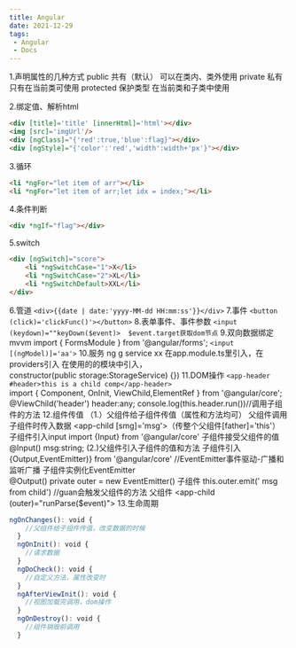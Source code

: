 ```yaml
---
title: Angular
date: 2021-12-29
tags:
 - Angular
 - Docs
---
```


1.声明属性的几种方式
public 共有（默认） 可以在类内、类外使用
private 私有  只有在当前类可使用
protected 保护类型 在当前类和子类中使用

2.绑定值、解析html

```html
<div [title]='title' [innerHtml]='html'></div>
<img [src]='imgUrl'/>
<div [ngClass]="{'red':true,'blue':flag}"></div>
<div [ngStyle]="{'color':'red','width':width+'px'}"></div>
```

3.循环

```html
<li *ngFor="let item of arr"></li>
<li *ngFor="let item of arr;let idx = index;"></li>
```

4.条件判断

```html
<div *ngIf="flag"></div>
```

5.switch

```html
<div [ngSwitch]="score">
    <li *ngSwitchCase="1">X</li>
    <li *ngSwitchCase="2">XL</li>
    <li *ngSwitchDefault>XXL</li>
</div>
```

6.管道
 `<div>{{date | date:'yyyy-MM-dd HH:mm:ss'}}</div>`
 7.事件
 `<button (click)='clickFunc()'></button>`
 8.表单事件、事件参数
 `<input (keydown)=""keyDown($event)>  $event.target获取dom节点`
 9.双向数据绑定  mvvm
 import { FormsModule } from '@angular/forms';
 `<input [(ngModel)]='aa'>`
 10.服务
 ng g service xx
 在app.module.ts里引入，在providers引入
 在使用的的模块中引入，constructor(public storage:StorageService) {})
 11.DOM操作
 `<app-header #header>this is a child comp</app-header>`
 import { Component, OnInit, ViewChild,ElementRef } from '@angular/core';
 @ViewChild('header') header:any;
 console.log(this.header.run())//调用子组件的方法
 12.组件传值
 （1.）父组件给子组件传值（属性和方法均可）
  父组件调用子组件时传入数据 <app-child [smg]='msg'></app-child>（传整个父组件[father]='this'）
  子组件引入input import {Input} from '@angular/core'
  子组件接受父组件的值 @Input() msg:string;
  (2.)父组件引入子组件的值和方法
  子组件引入{Output,EventEmitter)} from '@angular/core' //EventEmitter事件驱动-广播和监听广播
  子组件实例化EventEmitter  @Output() private outer = new EventEmitter<string>()
  子组件 this.outer.emit(' msg from child')  //guan会触发父组件的方法
  父组件 <app-child (outer)="runParse($event)">
  13.生命周期

  ```js
  ngOnChanges(): void {
    //父组件给子组件传值，改变数据的时候
  }
  ngOnInit(): void {
    //请求数据
  }
  ngDoCheck(): void {
    //自定义方法，属性改变时
  }
  ngAfterViewInit(): void {
    //视图加载完调用，dom操作
  }
  ngOnDestroy(): void {
    //组件销毁前调用
  }
```
